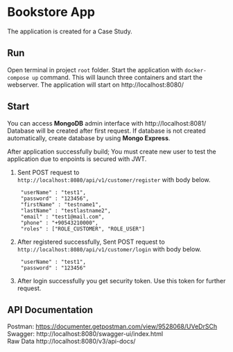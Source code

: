 # Bookstore App
The application is created for a Case Study.
## Run
Open terminal in project `root` folder. 
Start the application with `docker-compose up` command.
This will launch three containers and start the webserver. 
The application will start on  http://localhost:8080/

## Start
You can access **MongoDB** admin interface with http://localhost:8081/
Database will be created after first request. If database is not created automatically, create database by using **Mongo Express**.

After application successfully build;
You must create new user to test the application due to enpoints is secured with JWT.

1. Sent POST request to ` http://localhost:8080/api/v1/customer/register` with body below.

        "userName" : "test1",
        "password" : "123456",
        "firstName" : "testname1",
        "lastName" : "testlastname2",
        "email" : "test1@mail.com",
        "phone" : "+90543210000",
        "roles" : ["ROLE_CUSTOMER", "ROLE_USER"] 

2. After registered successfully, Sent POST request to `http://localhost:8080/api/v1/customer/login` with body below.

        "userName" : "test1",
        "password" : "123456"
3.  After login successfully you get security token. Use this token for further request.

## API Documentation
Postman: https://documenter.getpostman.com/view/9528068/UVeDrSCh <br/>
Swagger: http://localhost:8080/swagger-ui/index.html <br/>
Raw Data http://localhost:8080/v3/api-docs/

